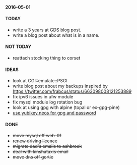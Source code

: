 #### 2016-05-01 ####

#### TODAY ####

- write a 3 years at GDS blog post.
- write a blog post about what is in a name.



#### NOT TODAY ####

- reattach stocking thing to corset

#### IDEAS ####

- look at CGI::emulate::PSGI
- write blog post about my backups inspired by https://twitter.com/frabcus/status/663098008121253889
- fix ipv6 issues in ufw module
- fix mysql module log rotation bug
- look at using gpg with alpine (topal or ex-gpg-pine)
- [use yubikey neos for gpg and password](http://viccuad.me/blog/secure-yourself-part-1-airgapped-computer-and-GPG-smartcards/) 

#### DONE ####

- ~~move mysql off web-01~~
- ~~renew driving licence~~
- ~~migrate dad's emails to ashbrook~~
- ~~deal with kinshataxis email~~
- ~~move dns off gertie~~
